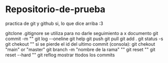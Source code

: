 # Repositorio-de-prueba
practica de git y github
si, lo que dice arriba :3

gitclone
.gitignore se utiliza para no darle seguimiento a x documento
git commit -m ""
git log --oneline
git help
git push
git pull
git add .
git status -s
git chekout ""
si se pierde el id del ultimo commit (consola): git chekout "main" or "master"
git branch -m "nombre de la rama" ""
git reset ""
git reset --hard ""
git reflog mostrar ttodos los commits